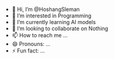 - 👋 Hi, I’m @HoshangSleman
- 👀 I’m interested in Programming
- 🌱 I’m currently learning AI models
- 💞️ I’m looking to collaborate on Nothing
- 📫 How to reach me ...
- 😄 Pronouns: ...
- ⚡ Fun fact: ...

<!---
HoshangSleman/HoshangSleman is a ✨ special ✨ repository because its `README.md` (this file) appears on your GitHub profile.
You can click the Preview link to take a look at your changes.
--->

